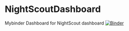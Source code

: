 # NightScoutDashboard
Mybinder Dashboard for NightScout dashboard 
[![Binder](https://mybinder.org/badge_logo.svg)](https://mybinder.org/v2/gh/lisa0621/NightscoutDashboard/master?filepath=notebooks%2FNightScout.ipynb)
